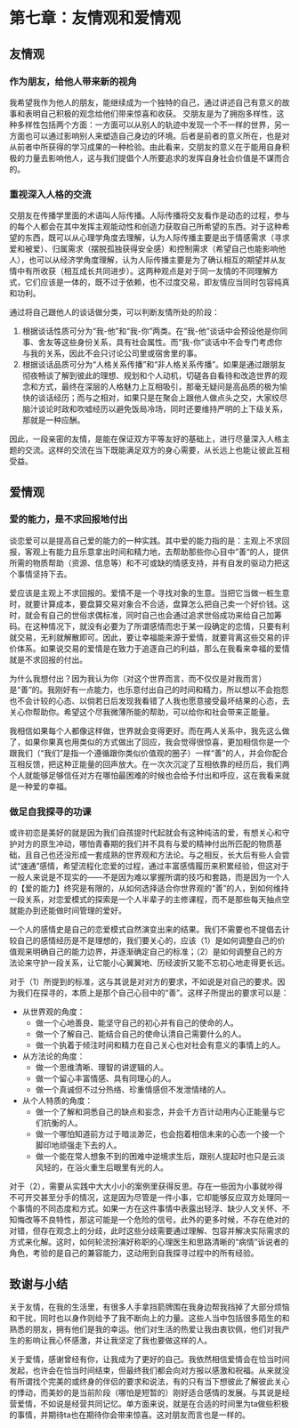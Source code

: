 # 第七章：友情观和爱情观

<!-- > 小时候看的动画片，从《数码宝贝》到《小马宝莉》，都是通过冒险来揭示友情的主题。要珍惜和维护友情，这一质朴的道理并不应该随时空而转移。爱情则是友情的继承，它的要求和特性对比友情应该是要有过之而无不及。 -->

## 友情观

### 作为朋友，给他人带来新的视角
我希望我作为他人的朋友，能继续成为一个独特的自己，通过讲述自己有意义的故事和表明自己积极的观念给他们带来惊喜和收获。
交朋友是为了拥抱多样性，这种多样性包括两个方面：一方面可以从别人的轨迹中发现一个不一样的世界，另一方面也可以通过影响别人来塑造自己身边的环境。后者是前者的意义所在，也是对从前者中所获得的学习成果的一种检验。由此看来，交朋友的意义在于能用自身积极的力量去影响他人，这与我们提倡个人所要追求的发挥自身社会价值是不谋而合的。

### 重视深入人格的交流

交朋友在传播学里面的术语叫人际传播。人际传播将交友看作是动态的过程，参与的每个人都会在其中发挥主观能动性和创造力获取自己所希望的东西。对于这种希望的东西，既可以从心理学角度去理解，认为人际传播主要是出于情感需求（寻求爱和被爱）、归属需求（摆脱孤独获得安全感）和控制需求（希望自己也能影响他人），也可以从经济学角度理解，认为人际传播主要是为了确认相互的期望并从友情中有所收获（相互成长共同进步）。这两种观点是对于同一友情的不同理解方式，它们应该是一体的，既不过于依赖，也不过度交易，即友情应当同时包容纯真和功利。

通过将自己跟他人的谈话做分类，可以判断友情所处的阶段：
1. 根据谈话性质可分为“我-他”和“我-你”两类。在“我-他”谈话中会预设他是你同事、舍友等这些身份关系，具有社会属性。而“我-你”谈话中不会专门考虑你与我的关系，因此不会只讨论公司里或宿舍里的事。
2. 根据谈话品质可分为“人格关系传播”和“非人格关系传播”。如果是通过跟朋友彻夜畅谈了解到彼此的理想、规划和个人动机，切磋各自看待和改造世界的观念和方式，最终在深层的人格魅力上互相吸引，那毫无疑问是高品质的极为愉快的谈话经历；而与之相对，如果只是在聚会上跟他人做点头之交，大家绞尽脑汁谈论时政和吹嘘经历以避免饭局冷场，同时还要维持严明的上下级关系，那就是一种应酬。

因此，一段亲密的友情，是能在保证双方平等友好的基础上，进行尽量深入人格主题的交流。这样的交流在当下既能满足双方的身心需要，从长远上也能让彼此互相受益。

## 爱情观

### 爱的能力，是不求回报地付出

谈恋爱可以是提高自己爱的能力的一种实践。其中爱的能力指的是：主观上不求回报，客观上有能力且乐意拿出时间和精力地，去帮助那些你心目中”善“的人，提供所需的物质帮助（资源、信息等）和不可或缺的情感支持，并有自发的驱动力把这个事情坚持下去。

爱应该是主观上不求回报的。爱情不是一个寻找对象的生意。当把它当做一桩生意时，就要计算成本，要盘算交易对象合不合适，盘算怎么把自己卖一个好价钱。这时，就会有自己的世俗求偶标准，同时自己也会通过追求世俗成功来给自己加筹码。在这种情况下，就没有必要为了所谓感情而忠于某一段确定的恋情，只要有利就交易，无利就解散即可。因此，要让幸福能来源于爱情，就要背离这些交易的评价体系。如果说交易的爱情是在致力于追逐自己的利益，那么在我看来幸福的爱情就是不求回报的付出。

为什么我想付出？因为我认为你（对这个世界而言，而不仅仅是对我而言）是“善”的。我刚好有一点能力，也乐意付出自己的时间和精力，所以想以不会抱怨也不会计较的心态、以倘若日后发现我看错了人我也愿意接受最坏结果的心态，去关心你帮助你。希望这个尽我微薄所能的帮助，可以给你和社会带来正能量。

我相信如果每个人都像这样做，世界就会变得更好。而在两人关系中，我先这么做了，如果你果真也用类似的方式做出了回应，我会觉得很惊喜，更加相信你是一个跟我们（“我们”是指一个遵循跟你类似价值观的圈子）一样“善”的人，并会你配合互相反馈，把这种正能量的回声放大。在一次次沉淀了互相依靠的经历后，我们两个人就能够足够信任对方在哪怕最困难的时候也会给予付出和呼应，这在我看来就是一种爱的幸福。

### 做足自我探寻的功课

或许初恋是美好的就是因为我们自孩提时代起就会有这种纯洁的爱，有想关心和守护对方的原生冲动，哪怕青春期的我们并不具有与爱的精神付出所匹配的物质基础，且自己也还没形成一套成熟的世界观和方法论。与之相反，长大后有些人会尝试“速通”感情，希望流程化恋爱的过程，通过丰富感情履历来积累经验，但这对于一般人来说是不现实的——不是因为难以掌握所谓的技巧和套路，而是因为一个人的【爱的能力】终究是有限的，从如何选择适合你世界观的“善”的人，到如何维持一段关系，对恋爱模式的探索是一个人半辈子的主修课程，而不是那些每天抽点空就能办到还能做时间管理的爱好。

一个人的感情史是自己的恋爱模式自然演变出来的结果。我们不需要也不提倡去计较自己的感情经历是不是理想的，我们要关心的，应该（1）是如何调整自己的价值观来明确自己的能力边界，并逐渐确定自己的标准；（2）是如何调整自己的方法论来守护一段关系，让它能小心翼翼地、历经波折又能不忘初心地走得更长远。

对于（1）所提到的标准，这与其说是对对方的要求，不如说是对自己的要求。因为我们在探寻的，本质上是那个自己心目中的“善”。这样子所提出的要求可以是：
- 从世界观的角度：
    - 做一个心地善良、能坚守自己的初心并有自己的使命的人。
    - 做一个了解自己、能结合自己的使命认清自己需要什么的人。
    - 做一个执着于倾注时间和精力在自己关心也对社会有意义的事情上的人。
- 从方法论的角度：
    - 做一个思维清晰、理智的讲逻辑的人。
    - 做一个留心丰富情感、具有同理心的人。
    - 做一个真诚但不过分热络、珍重情感但不发泄情绪的人。
- 从个人特质的角度：
    - 做一个了解和洞悉自己的缺点和妄念，并会千方百计动用内心正能量与它们抗衡的人。
    - 做一个哪怕知道前方过于暗淡渺茫，也会抱着相信未来的心态一个接一个脚印地顽强走下去的人。
    - 做一个能在常人想象不到的困难中逆境求生后，跟别人提起时也只是云淡风轻的，在浴火重生后眼里有光的人。

对于（2），需要从实践中大大小小的案例里获得反思。存在一些因为小事就吵得不可开交甚至分手的情况，这是因为尽管是一件小事，它却能够反应双方处理同一个事情的不同态度和方式。如果一方在这件事情中表露出轻浮、缺少人文关怀、不知悔改等不良特性，那这可能是一个危险的信号。此外的更多时候，不存在绝对的对错，但存在观念上的分歧，此时这些分歧需要通过理解、包容并解决实际需求的方式来化解。这时，如何轮流扮演好称职的心理医生和思路清晰的“病情”诉说者的角色，考验的是自己的兼容能力，这动用到自我探寻过程中的所有经验。

## 致谢与小结

关于友情，在我的生活里，有很多人手拿挡箭牌围在我身边帮我挡掉了大部分烦恼和干扰，同时也以身作则给予了我不断向上的力量。这些人当中包括很多陌生的和熟悉的朋友，拥有他们是我的幸运。他们对生活的热爱让我由衷钦佩，他们对我产生的影响让我心怀感激，并让我坚定了我也要做这样的人。

关于爱情，感谢曾经有你，让我成为了更好的自己。我依然相信爱情会在恰当时间发起，也许会在恰当时间结束，但最终我们都会向对方报以感激和祝福。从来就没有所谓找个完美的或终身的伴侣的要求和说法，有的只有当下想彼此了解彼此关心的悸动，而美妙的是当前阶段（哪怕是短暂的）刚好适合感情的发展。与其说是经营爱情，不如说是经营共同记忆。单方面来说，就是在合适的时间里为ta做些积极的事情，并期待ta也在期待你会带来惊喜。这对朋友而言也是一样的。

<!-- 一般而言，确定关系就是想结婚了，而不是只是图恋爱。我不太支持寻找伴侣只是为了获得陪伴的快乐和填补空虚的时间这种看法（其实对于一般的朋友，这反倒足够了）。真正确定关系就要开始共同规划未来。就算现在只是在一起试一试，也提倡做这样的尝试。成家是一个不错的目标，因为两人聊天就不能这么没有顾忌，而是要在试探期间，通过言行传递生活方式和对世界的看法，适当展露自己，引导对方交流。不要只是交流琐碎娱乐，而是基于它们去探索生活情趣（区分生活情趣和琐碎娱乐：生活情趣是一个可以持续获得增益的东西，在见证自己进步的同时可以汲取正能量。 正能量是需要充分持续汲取的，你的汲取源头越多你会越自信。琐碎娱乐不会给你带来自信）。 -->

<!-- ### 对暧昧对象的态度
正是因为有要“尝试共同规划未来”的特殊要求，暧昧对象在初期只能算是关系亲密的朋友。但是在交往的过程中，因为要朝着确定关系的方向去发展，所以可以有意识地提及未来规划和对一些事情的目前看法（过去事迹特别是黑历史则不必多问，这些八卦——哪怕是重要人的八卦——也跟未来没有关系），聊家庭婚嫁看法，聊金钱观和压力观，最好是能发现两人互补的地方，然后互相感染正能量。其实这也是对于一般朋友的交往态度，即要找能丰富自己精神世界的朋友，且自己也要尽力启发他人丰富精神世界。 -->

<!-- ### 关于日常交流聊天
要么是问别人，要么是说自己，反正是从生活中就地取材发表看法。只要两人是想找话题，随便发一句目前状态都能讲，只要能扯到最近信息就可以了。但是注意不要去陪聊，即只出于照顾他人情绪和打发时间为目的佛系聊天，包括说流水账和过度调情等；也不要让对方陪聊，因此要用心负责起自己发出的话题并留意交流时间。
聊天的理想状态是双方互相坦诚互相信任，就像大学时约上最好的朋友踢完球就躺在操场草地上通宵夜聊一样。聆听对方的世界观，觉得不满意，可以说出来，然后一起沟通。偶尔吵架也不错：暴露出来矛盾大家一起解决。聊天的底线是任何一个人都不要带有炫耀和高高在上的口气，一旦察觉对方有这些危险的信号就可以直接out了。 -->

<!-- ### 恋爱在生活中的地位
不论是出于什么原因进入到生活中，那它就像事业、艺术和自己的其它爱好一样，值得我们去对待和享受。你也很难说恋爱是不是可有可无的，就像你不甘心说自己的某个爱好只是可有可无的一样。其实进入自己生活中的不同事情本质上都没有差别，都值得认真对待，因为它们都会倾注你的人生经历。
也正因如此，恋爱也不应该打乱自己的生活节奏，两人不在一起时跟自己独处时应该是没有区别的，都是要专注自己的事情。 -->

<!-- ### 关于感激
珍惜友情和爱情的本质都是想去表达一种感激之情。

关于友情，在我的生活里，有很多人手拿挡箭牌围在我身边帮我挡掉了大部分烦恼和干扰，同时也以身作则给予了我不断向上的力量。这些人当中包括很多陌生的和熟悉的朋友，拥有他们是我的幸运。他们对生活的热爱让我由衷钦佩，他们对我产生的影响让我心怀感激，并让我坚定了我也要做这样的人。

关于爱情，我相信爱情会在恰当时间发起，并在恰当时间结束，然后我们彼此会向对方报以感激和祝福。从来就没有所谓找个完美的或终身的伴侣的说法。有的只有当下想彼此了解彼此关心，而美妙的是当前阶段（哪怕是短暂的）刚好适合彼此感情的发展。与其说是经营爱情，不如说是经营共同记忆。单方面来说，就是在合适的时间里为ta做些积极的事情，并期待ta也在期待你会带来惊喜。这对朋友而言也是一样的。 -->
